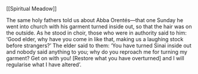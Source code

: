 [[Spiritual Meadow]]
 
The same holy fathers told us about Abba Orentés—that one Sunday he went into church with his garment turned inside out, so that the hair was on the outside. As he stood in choir, those who were in authority said to him: ‘Good elder, why have you come in like that, making us a laughing stock before strangers?’ The elder said to them: ‘You have turned Sinai inside out and nobody said anything to you; why do you reproach me for turning my garment? Get on with you! [Restore what you have overturned] and I will regularise what I have altered’.

